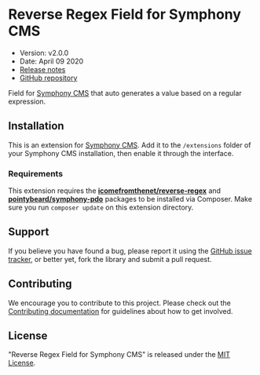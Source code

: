 # Reverse Regex Field for Symphony CMS

-   Version: v2.0.0
-   Date: April 09 2020
-   [Release notes](https://github.com/pointybeard/reverse_regex_field/blob/master/CHANGELOG.md)
-   [GitHub repository](https://github.com/pointybeard/reverse_regex_field)

Field for [Symphony CMS](http://getsymphony.com) that auto generates a value based on a regular expression.

## Installation

This is an extension for [Symphony CMS](http://getsymphony.com). Add it to the `/extensions` folder of your Symphony CMS installation, then enable it through the interface.

### Requirements

This extension requires the **[icomefromthenet/reverse-regex](https://packagist.org/packages/icomefromthenet/reverse-regex)** and **[pointybeard/symphony-pdo](https://packagist.org/packages/pointybeard/symphony-pdo)** packages to be installed via Composer. Make sure you run `composer update` on this extension directory.

## Support

If you believe you have found a bug, please report it using the [GitHub issue tracker](https://github.com/pointybeard/reverse_regex_field/issues),
or better yet, fork the library and submit a pull request.

## Contributing

We encourage you to contribute to this project. Please check out the [Contributing documentation](https://github.com/pointybeard/reverse_regex_field/blob/master/CONTRIBUTING.md) for guidelines about how to get involved.

## License

"Reverse Regex Field for Symphony CMS" is released under the [MIT License](http://www.opensource.org/licenses/MIT).
